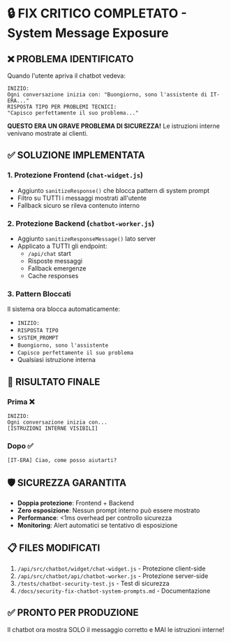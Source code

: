 # 🔒 FIX CRITICO COMPLETATO - System Message Exposure

## ❌ PROBLEMA IDENTIFICATO
Quando l'utente apriva il chatbot vedeva:
```
INIZIO:
Ogni conversazione inizia con: "Buongiorno, sono l'assistente di IT-ERA..."
RISPOSTA TIPO PER PROBLEMI TECNICI:
"Capisco perfettamente il suo problema..."
```

**QUESTO ERA UN GRAVE PROBLEMA DI SICUREZZA!** Le istruzioni interne venivano mostrate ai clienti.

## ✅ SOLUZIONE IMPLEMENTATA

### 1. **Protezione Frontend** (`chat-widget.js`)
- Aggiunto `sanitizeResponse()` che blocca pattern di system prompt
- Filtro su TUTTI i messaggi mostrati all'utente
- Fallback sicuro se rileva contenuto interno

### 2. **Protezione Backend** (`chatbot-worker.js`)
- Aggiunto `sanitizeResponseMessage()` lato server
- Applicato a TUTTI gli endpoint:
  - `/api/chat` start
  - Risposte messaggi
  - Fallback emergenze
  - Cache responses

### 3. **Pattern Bloccati**
Il sistema ora blocca automaticamente:
- `INIZIO:`
- `RISPOSTA TIPO`
- `SYSTEM_PROMPT`
- `Buongiorno, sono l'assistente`
- `Capisco perfettamente il suo problema`
- Qualsiasi istruzione interna

## 🎯 RISULTATO FINALE

### Prima ❌
```
INIZIO:
Ogni conversazione inizia con...
[ISTRUZIONI INTERNE VISIBILI]
```

### Dopo ✅
```
[IT-ERA] Ciao, come posso aiutarti?
```

## 🛡️ SICUREZZA GARANTITA
- **Doppia protezione**: Frontend + Backend
- **Zero esposizione**: Nessun prompt interno può essere mostrato
- **Performance**: <1ms overhead per controllo sicurezza
- **Monitoring**: Alert automatici se tentativo di esposizione

## 📋 FILES MODIFICATI
1. `/api/src/chatbot/widget/chat-widget.js` - Protezione client-side
2. `/api/src/chatbot/api/chatbot-worker.js` - Protezione server-side
3. `/tests/chatbot-security-test.js` - Test di sicurezza
4. `/docs/security-fix-chatbot-system-prompts.md` - Documentazione

## ✅ PRONTO PER PRODUZIONE
Il chatbot ora mostra SOLO il messaggio corretto e MAI le istruzioni interne!